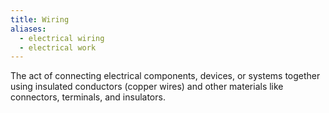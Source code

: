 ```yaml
---
title: Wiring
aliases:
  - electrical wiring
  - electrical work
---
```


The act of connecting electrical components, devices, or systems together using insulated conductors (copper wires) and other materials like connectors, terminals, and insulators.
